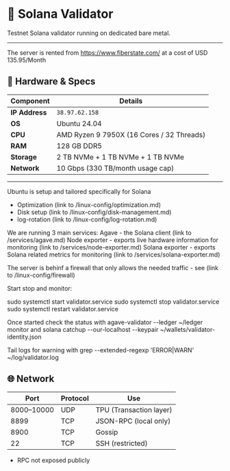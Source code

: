 # 🧬 Solana Validator

Testnet Solana validator running on dedicated bare metal.

---
The server is rented from https://www.fiberstate.com/ at a cost of USD 135.95/Month

## 🧱 Hardware & Specs

| Component       | Details                                   |
|----------------|--------------------------------------------|
| **IP Address**  | `38.97.62.158`                            |
| **OS**          | Ubuntu 24.04                              |
| **CPU**         | AMD Ryzen 9 7950X (16 Cores / 32 Threads) |
| **RAM**         | 128 GB DDR5                               |
| **Storage**     | 2 TB NVMe + 1 TB NVMe + 1 TB NVMe         |
| **Network**     | 10 Gbps (330 TB/month usage cap)          |

---
Ubuntu is setup and tailored specifically for Solana
 - Optimization  (link to /linux-config/optimization.md)
 - Disk setup (link to /linux-config/disk-management.md)
 - log-rotation (link to /linux-config/log-rotation.md)

We are running 3 main services:
Agave - the Solana client (link to /services/agave.md)
Node exporter - exports live hardware information for monitoring (link to /services/node-exporter.md)
Solana exporter - exports Solana related metrics for monitoring (link to /services/solana-exporter.md)

The server is behinf a firewall that only allows the needed traffic - see (link to /linux-config/firewall)





Start stop and monitor:

sudo systemctl start validator.service
sudo systemctl stop validator.service
sudo systemctl restart validator.service


Once started check the status with
agave-validator --ledger ~/ledger monitor
and
solana catchup --our-localhost --keypair ~/wallets/validator-identity.json

Tail logs for warning with
grep --extended-regexp 'ERROR|WARN' ~/log/validator.log



## 🌐 Network

| Port        | Protocol | Use                     |
|-------------|----------|--------------------------|
| 8000–10000  | UDP      | TPU (Transaction layer)  |
| 8899        | TCP      | JSON-RPC (local only)    |
| 8900        | TCP      | Gossip                   |
| 22          | TCP      | SSH (restricted)         |

- RPC not exposed publicly
